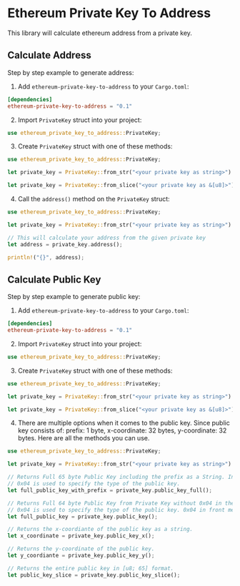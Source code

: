 # Ethereum Private Key To Address

This library will calculate ethereum address from a private key.

## Calculate Address

Step by step example to generate address:

1. Add `ethereum-private-key-to-address` to your `Cargo.toml`:
```toml
[dependencies]
ethereum-private-key-to-address = "0.1"
```
2. Import `PrivateKey` struct into your project:
```rust
use ethereum_private_key_to_address::PrivateKey;
```
3. Create `PrivateKey` struct with one of these methods:
```rust
use ethereum_private_key_to_address::PrivateKey;

let private_key = PrivateKey::from_str("<your private key as string>").unwrap();

let private_key = PrivateKey::from_slice("<your private key as &[u8]>").unwrap();
```

4. Call the `address()` method on the `PrivateKey` struct:
```rust
use ethereum_private_key_to_address::PrivateKey;

let private_key = PrivateKey::from_str("<your private key as string>").unwrap();

// This will calculate your address from the given private key
let address = private_key.address();

println!("{}", address);
```

## Calculate Public Key

Step by step example to generate public key:

1. Add `ethereum-private-key-to-address` to your `Cargo.toml`:
```toml
[dependencies]
ethereum-private-key-to-address = "0.1"
```
2. Import `PrivateKey` struct into your project:
```rust
use ethereum_private_key_to_address::PrivateKey;
```
3. Create `PrivateKey` struct with one of these methods:
```rust
use ethereum_private_key_to_address::PrivateKey;

let private_key = PrivateKey::from_str("<your private key as string>").unwrap();

let private_key = PrivateKey::from_slice("<your private key as &[u8]>").unwrap();
```

4. There are multiple options when it comes to the public key. Since public key consists of: prefix: 1 byte, x-coordinate: 32 bytes, y-coordinate: 32 bytes. Here are all the methods you can use.
```rust
use ethereum_private_key_to_address::PrivateKey;

let private_key = PrivateKey::from_str("<your private key as string>").unwrap();

// Returns Full 65 byte Public Key including the prefix as a String. In this case prefix is 0x04. 
// 0x04 is used to specify the type of the public key.
let full_public_key_with_prefix = private_key.public_key_full();

// Returns Full 64 byte Public Key from Private Key without 0x04 in the front as a String. 
// 0x04 is used to specify the type of the public key. 0x04 in front means the public key is uncompressed.
let full_public_key = private_key.public_key();

// Returns the x-coordiante of the public key as a string.
let x_coordinate = private_key.public_key_x();

// Returns the y-coordinate of the public key.
let y_coordiante = private_key.public_key_y();

// Returns the entire public key in [u8; 65] format.
let public_key_slice = private_key.public_key_slice();
```
